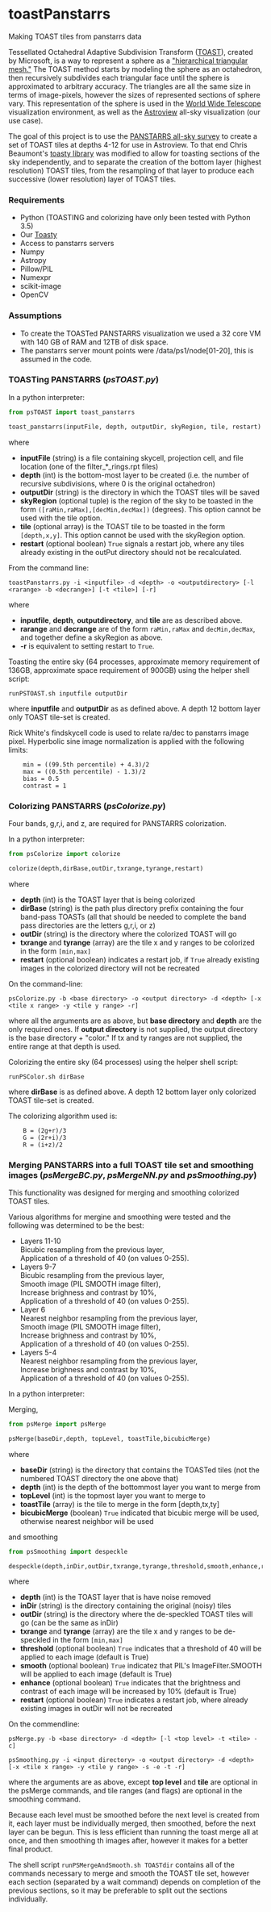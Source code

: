 # toastPanstarrs
Making TOAST tiles from panstarrs data

Tessellated Octahedral Adaptive Subdivision Transform ([TOAST](http://www.worldwidetelescope.org/Developers/ProjectionReference#TOASTProjection)), created by Microsoft, is a way to represent a sphere as a ["hierarchical triangular mesh."](https://arxiv.org/ftp/cs/papers/0701/0701164.pdf) The TOAST method starts by modeling the sphere as an octahedron, then recursively subdivides each triangular face until the sphere is approximated to arbitrary accuracy.  The triangles are all the same size in terms of image-pixels, however the sizes of represented sections of sphere vary. This representation of the sphere is used in the [World Wide Telescope](http://www.worldwidetelescope.org/) visualization environment, as well as the [Astroview](https://mast.stsci.edu/portal/Mashup/Clients/AstroView/AstroView.html) all-sky visualization (our use case).

The goal of this project is to use the [PANSTARRS all-sky survey](http://pan-starrs.ifa.hawaii.edu) to create a set of TOAST tiles at depths 4-12 for use in Astroview. To that end Chris Beaumont's [toasty library](https://github.com/ChrisBeaumont/toasty) was modified to allow for toasting sections of the sky independently, and to separate the creation of the bottom layer (highest resolution) TOAST tiles, from  the resampling of that layer to produce each successive (lower resolution) layer of TOAST tiles.

### Requirements 
 * Python (TOASTING and colorizing have only been tested with Python 3.5)
 * Our [Toasty](https://github.com/ceb8/toasty)
 * Access to panstarrs servers
 * Numpy
 * Astropy
 * Pillow/PIL
 * Numexpr
 * scikit-image
 * OpenCV

### Assumptions
 * To create the TOASTed PANSTARRS visualization we used a 32 core VM with 140 GB of RAM and 12TB of disk space.
 * The panstarrs server mount points were /data/ps1/node[01-20], this is assumed in the code.

### TOASTing PANSTARRS (*psTOAST.py*)

In a python interpreter:
```python
from psTOAST import toast_panstarrs

toast_panstarrs(inputFile, depth, outputDir, skyRegion, tile, restart)
```

where
 * **inputFile** (string) is a file containing skycell, projection cell, and file location (one of the filter_*_rings.rpt files)
 * **depth** (int) is the bottom-most layer to be created (i.e. the number of recursive subdivisions, where 0 is the original octahedron)
 * **outputDir** (string) is the directory in which the TOAST tiles will be saved
 * **skyRegion** (optional tuple) is the region of the sky to be toasted in the form `([raMin,raMax],[decMin,decMax])` (degrees). This option cannot be used with the tile option.
 * **tile** (optional array) is the TOAST tile to be toasted in the form `[depth,x,y]`. This option cannot be used with the skyRegion option.
 * **restart** (optional boolean) `True` signals a restart job, where any tiles already existing in the outPut directory should not be recalculated.


From the command line:
```
toastPanstarrs.py -i <inputfile> -d <depth> -o <outputdirectory> [-l <rarange> -b <decrange>] [-t <tile>] [-r]
```

where
 * **inputfile**, **depth**, **outputdirectory**, and **tile** are as described above.
 * **rarange** and **decrange** are of the form `raMin,raMax` and `decMin,decMax`, and together define a skyRegion as above.
 * **-r** is equivalent to setting restart to `True`.

Toasting the entire sky (64 processes, approximate memory requirement of 136GB, approximate space requirement of 900GB) using the helper shell script:
```
runPSTOAST.sh inputfile outputDir
```

where **inputfile** and **outputDir** as as defined above.
A depth 12 bottom layer only TOAST tile-set is created.

Rick White's findskycell code is used to relate ra/dec to panstarrs image pixel.
Hyperbolic sine image normalization is applied with the following limits:
```
    min = ((99.5th percentile) + 4.3)/2
    max = ((0.5th percentile) - 1.3)/2
    bias = 0.5
    contrast = 1
```

### Colorizing PANSTARRS (*psColorize.py*)

Four bands, g,r,i, and z, are required for PANSTARRS colorization.

In a python interpreter:
```python
from psColorize import colorize

colorize(depth,dirBase,outDir,txrange,tyrange,restart)
```
where
 * **depth** (int) is the TOAST layer that is being colorized
 * **dirBase** (string) is the path plus directory prefix containing the four band-pass TOASTs (all that should be needed to complete the band pass directories are the letters g,r,i, or z)
 * **outDir** (string) is the directory where the colorized TOAST will go
 * **txrange** and **tyrange** (array) are the tile x and y ranges to be colorized in the form `[min,max]`
 * **restart**  (optional boolean) indicates a restart job, if `True` already existing images in the colorized directory will not be recreated

On the command-line:

```
psColorize.py -b <base directory> -o <output directory> -d <depth> [-x <tile x range> -y <tile y range> -r]
```

where all the arguments are as above, but **base directory** and **depth** are the only required ones.  If **output directory** is not supplied, the output directory is the base directory + "color."  If tx and ty ranges are not supplied, the entire range at that depth is used.

Colorizing the entire sky (64 processes) using the helper shell script:
```
runPSColor.sh dirBase
```

where **dirBase** is as defined above.
A depth 12 bottom layer only colorized TOAST tile-set is created.

The colorizing algorithm used is:
```
    B = (2g+r)/3
    G = (2r+i)/3
    R = (i+z)/2
```

### Merging PANSTARRS into a full TOAST tile set and smoothing images (*psMergeBC.py*, *psMergeNN.py* and *psSmoothing.py*)

This functionality was designed for merging and smoothing colorized TOAST tiles.

Various algorithms for mergine and smoothing were tested and the following was determined to be the best:
* Layers 11-10  
  Bicubic resampling from the previous layer,  
  Application of a threshold of 40 (on values 0-255).  
* Layers 9-7  
  Bicubic resampling from the previous layer,  
  Smooth image (PIL SMOOTH image filter),  
  Increase brighness and contrast by 10%,  
  Application of a threshold of 40 (on values 0-255).  
* Layer 6  
  Nearest neighbor resampling from the previous layer,  
  Smooth image (PIL SMOOTH image filter),  
  Increase brighness and contrast by 10%,  
  Application of a threshold of 40 (on values 0-255).  
* Layers 5-4  
  Nearest neighbor resampling from the previous layer,  
  Increase brighness and contrast by 10%,  
  Application of a threshold of 40 (on values 0-255).   


In a python interpreter:

Merging,
```python
from psMerge import psMerge 

psMerge(baseDir,depth, topLevel, toastTile,bicubicMerge)
```

where
 * **baseDir** (string) is the directory that contains the TOASTed tiles (not the numbered TOAST directory the one above that)
 * **depth** (int) is the depth of the bottommost layer you want to merge from
 * **topLevel** (int) is the topmost layer you want to merge to
 * **toastTile** (array) is the tile to merge in the form [depth,tx,ty]
 * **bicubicMerge** (boolean) `True` indicated that bicubic merge will be used, otherwise nearest neighbor will be used

and smoothing
```python
from psSmoothing import despeckle

despeckle(depth,inDir,outDir,txrange,tyrange,threshold,smooth,enhance,restart)
```
where
 * **depth** (int) is the TOAST layer that is have noise removed
 * **inDir** (string) is the directory containing the original (noisy) tiles
 * **outDir** (string) is the directory where the de-speckled TOAST tiles will go (can be the same as inDir)
 * **txrange** and **tyrange** (array) are the tile x and y ranges to be de-speckled in the form `[min,max]`
 * **threshold**  (optional boolean) `True` indicates that a threshold of 40 will be applied to each image (default is True)
 * **smooth**  (optional boolean) `True` indicatez that PIL's ImageFilter.SMOOTH will be applied to each image (default is True)
 * **enhance**  (optional boolean) `True` indicates that the brightness and contrast of each image will be increased by 10% (default is True)
 * **restart**  (optional boolean) `True` indicates a restart job, where already existing images in outDir will not be recreated


On the commendline:

```
psMerge.py -b <base directory> -d <depth> [-l <top level> -t <tile> -c]

psSmoothing.py -i <input directory> -o <output directory> -d <depth> [-x <tile x range> -y <tile y range> -s -e -t -r]
```

where the arguments are as above, except **top level** and **tile** are optional in the psMerge commands, and tile ranges (and flags) are optional in the smoothing command.

Because each level must be smoothed before the next level is created from it, each layer must be individually merged, then smoothed, before the next layer can be begun.  This is less efficient than running the toast merge all at once, and then smoothing th images after, however it makes for a better final product.  

The shell script `runPSMergeAndSmooth.sh TOASTdir` contains all of the commands necessary to merge and smooth the TOAST tile set, however each section (separated by a wait command) depends on completion of the previous sections, so it may be preferable to split out the sections individually.

